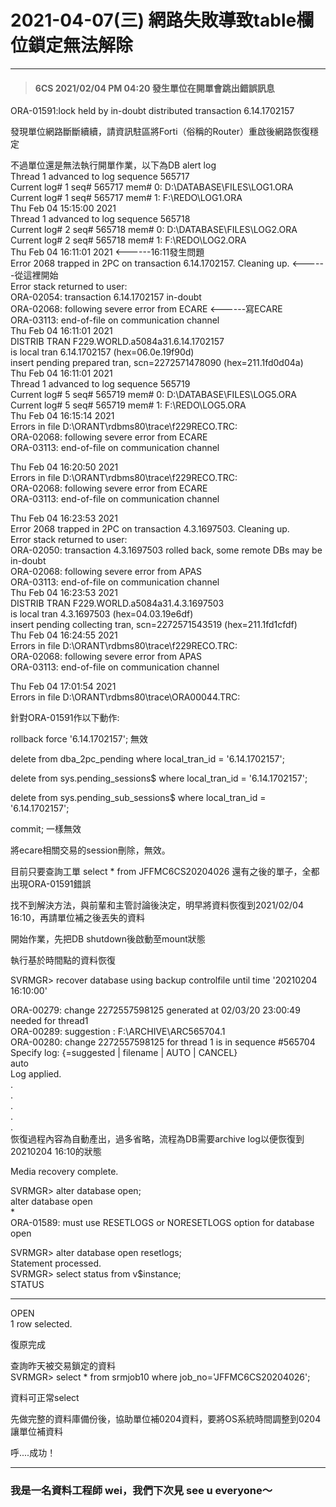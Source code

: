 # 2021-04-07(三) 網路失敗導致table欄位鎖定無法解除   
   
-----   
> #### 6CS 2021/02/04 PM 04:20 發生單位在開單會跳出錯誤訊息   
   
ORA-01591:lock held by in-doubt distributed transaction 6.14.1702157   
   
發現單位網路斷斷續續，請資訊駐區將Forti（俗稱的Router）重啟後網路恢復穩定   
   
不過單位還是無法執行開單作業，以下為DB alert log   
Thread 1 advanced to log sequence 565717   
  Current log# 1 seq# 565717 mem# 0: D:\DATABASE\FILES\LOG1.ORA   
  Current log# 1 seq# 565717 mem# 1: F:\REDO\LOG1.ORA   
Thu Feb 04 15:15:00 2021   
Thread 1 advanced to log sequence 565718   
  Current log# 2 seq# 565718 mem# 0: D:\DATABASE\FILES\LOG2.ORA   
  Current log# 2 seq# 565718 mem# 1: F:\REDO\LOG2.ORA   
Thu Feb 04 16:11:01 2021                                               <------16:11發生問題   
Error 2068 trapped in 2PC on transaction 6.14.1702157. Cleaning up.    <------從這裡開始   
Error stack returned to user:   
ORA-02054: transaction 6.14.1702157 in-doubt   
ORA-02068: following severe error from ECARE                          <------寫ECARE   
ORA-03113: end-of-file on communication channel   
Thu Feb 04 16:11:01 2021   
DISTRIB TRAN F229.WORLD.a5084a31.6.14.1702157   
  is local tran 6.14.1702157 (hex=06.0e.19f90d)   
  insert pending prepared tran, scn=2272571478090 (hex=211.1fd0d04a)   
Thu Feb 04 16:11:01 2021   
Thread 1 advanced to log sequence 565719   
  Current log# 5 seq# 565719 mem# 0: D:\DATABASE\FILES\LOG5.ORA   
  Current log# 5 seq# 565719 mem# 1: F:\REDO\LOG5.ORA   
Thu Feb 04 16:15:14 2021   
Errors in file D:\ORANT\rdbms80\trace\f229RECO.TRC:   
ORA-02068: following severe error from ECARE   
ORA-03113: end-of-file on communication channel   
   
Thu Feb 04 16:20:50 2021   
Errors in file D:\ORANT\rdbms80\trace\f229RECO.TRC:   
ORA-02068: following severe error from ECARE   
ORA-03113: end-of-file on communication channel   
   
Thu Feb 04 16:23:53 2021   
Error 2068 trapped in 2PC on transaction 4.3.1697503. Cleaning up.   
Error stack returned to user:   
ORA-02050: transaction 4.3.1697503 rolled back, some remote DBs may be in-doubt   
ORA-02068: following severe error from APAS   
ORA-03113: end-of-file on communication channel   
Thu Feb 04 16:23:53 2021   
DISTRIB TRAN F229.WORLD.a5084a31.4.3.1697503   
  is local tran 4.3.1697503 (hex=04.03.19e6df)   
  insert pending collecting tran, scn=2272571543519 (hex=211.1fd1cfdf)   
Thu Feb 04 16:24:55 2021   
Errors in file D:\ORANT\rdbms80\trace\f229RECO.TRC:   
ORA-02068: following severe error from APAS   
ORA-03113: end-of-file on communication channel   
   
Thu Feb 04 17:01:54 2021   
Errors in file D:\ORANT\rdbms80\trace\ORA00044.TRC:   
   
針對ORA-01591作以下動作:   
   
rollback force '6.14.1702157'; 無效   
   
delete from dba_2pc_pending where local_tran_id = '6.14.1702157';   
   
delete from sys.pending_sessions$ where local_tran_id = '6.14.1702157';   
  
delete from sys.pending_sub_sessions$ where local_tran_id = '6.14.1702157';   
   
commit;   一樣無效   
   
將ecare相關交易的session刪除，無效。   
   
目前只要查詢工單 select * from  JFFMC6CS20204026 還有之後的單子，全都出現ORA-01591錯誤   
   
找不到解決方法，與前輩和主管討論後決定，明早將資料恢復到2021/02/04 16:10，再請單位補之後丟失的資料   
   
開始作業，先把DB shutdown後啟動至mount狀態   
   
執行基於時間點的資料恢復   
   
SVRMGR> recover database using backup controlfile until time '20210204 16:10:00'   
   
ORA-00279: change 2272557598125 generated at 02/03/20 23:00:49 needed for thread1   
ORA-00289: suggestion : F:\ARCHIVE\ARC565704.1   
ORA-00280: change 2272557598125 for thread 1 is in sequence #565704   
Specify log: {<RET>=suggested | filename | AUTO | CANCEL}   
auto   
Log applied.   
.   
.   
.   
.   
.   
恢復過程內容為自動產出，過多省略，流程為DB需要archive log以便恢復到20210204 16:10的狀態   
   
Media recovery complete.   
   
SVRMGR> alter database open;   
alter database open   
*   
ORA-01589: must use RESETLOGS or NORESETLOGS option for database open   
   
SVRMGR> alter database open resetlogs;   
Statement processed.   
SVRMGR> select status from v$instance;   
STATUS   
-- -- --   
OPEN   
1 row selected.   
   
復原完成   
   
查詢昨天被交易鎖定的資料   
SVRMGR> select * from srmjob10 where job_no='JFFMC6CS20204026';   
   
資料可正常select   
   
先做完整的資料庫備份後，協助單位補0204資料，要將OS系統時間調整到0204讓單位補資料   
   
呼....成功！   
   
-----
   
### 我是一名資料工程師 wei，我們下次見 see u everyone～
